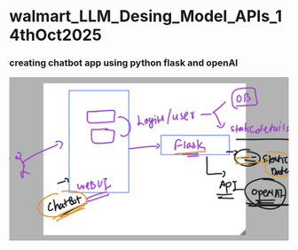 # walmart_LLM_Desing_Model_APIs_14thOct2025

### creating chatbot app using python flask and openAI

<img src="app1.png">

